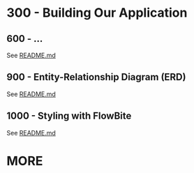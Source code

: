 # 300 - Building Our Application

## 600 - ...

See [README.md](./600/README.md)

## 900 - Entity-Relationship Diagram (ERD)

See [README.md](./900/README.md)

## 1000 - Styling with FlowBite

See [README.md](./1000/README.md)

# MORE
